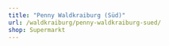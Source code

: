 ```yaml
---
title: "Penny Waldkraiburg (Süd)"
url: /waldkraiburg/penny-waldkraiburg-sued/
shop: Supermarkt
---
```


